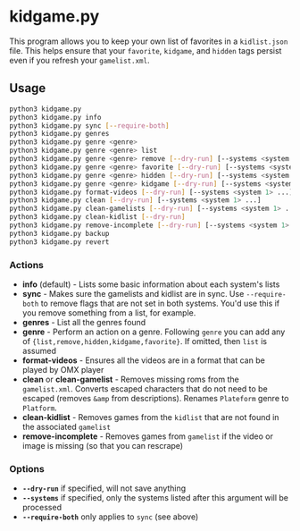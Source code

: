 # kidgame.py

This program allows you to keep your own list of favorites in a `kidlist.json` file. This helps ensure that your `favorite`, `kidgame`, and `hidden` tags persist even if you refresh your `gamelist.xml`.

## Usage

```sh
python3 kidgame.py 
python3 kidgame.py info
python3 kidgame.py sync [--require-both]
python3 kidgame.py genres
python3 kidgame.py genre <genre>
python3 kidgame.py genre <genre> list
python3 kidgame.py genre <genre> remove [--dry-run] [--systems <system 1> ...]
python3 kidgame.py genre <genre> favorite [--dry-run] [--systems <system 1> ...]
python3 kidgame.py genre <genre> hidden [--dry-run] [--systems <system 1> ...]
python3 kidgame.py genre <genre> kidgame [--dry-run] [--systems <system 1> ...]
python3 kidgame.py format-videos [--dry-run] [--systems <system 1> ...]
python3 kidgame.py clean [--dry-run] [--systems <system 1> ...]
python3 kidgame.py clean-gamelists [--dry-run] [--systems <system 1> ...]
python3 kidgame.py clean-kidlist [--dry-run]
python3 kidgame.py remove-incomplete [--dry-run] [--systems <system 1> ...]
python3 kidgame.py backup
python3 kidgame.py revert
```

### Actions

* **info** (default) - Lists some basic information about each system's lists
* **sync** - Makes sure the gamelists and kidlist are in sync. Use `--require-both` to remove flags that are not set in both systems. You'd use this if you remove something from a list, for example.
* **genres** - List all the genres found 
* **genre** - Perform an action on a genre. Following `genre` you can add any of `{list,remove,hidden,kidgame,favorite}`. If omitted, then `list` is assumed
* **format-videos** - Ensures all the videos are in a format that can be played by OMX player
* **clean** or **clean-gamelist** - Removes missing roms from the `gamelist.xml`. Converts escaped characters that do not need to be escaped (removes `&amp` from descriptions). Renames `Plateform` genre to `Platform`. 
* **clean-kidlist** - Removes games from the `kidlist` that are not found in the associated `gamelist`
* **remove-incomplete** - Removes games from `gamelist` if the video or image is missing (so that you can rescrape)

### Options

* **`--dry-run`** if specified, will not save anything
* **`--systems`** if specified, only the systems listed after this argument will be processed
* **`--require-both`** only applies to `sync` (see above)
